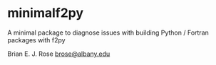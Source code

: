 # minimalf2py
A minimal package to diagnose issues with building Python / Fortran packages with f2py

Brian E. J. Rose
brose@albany.edu
